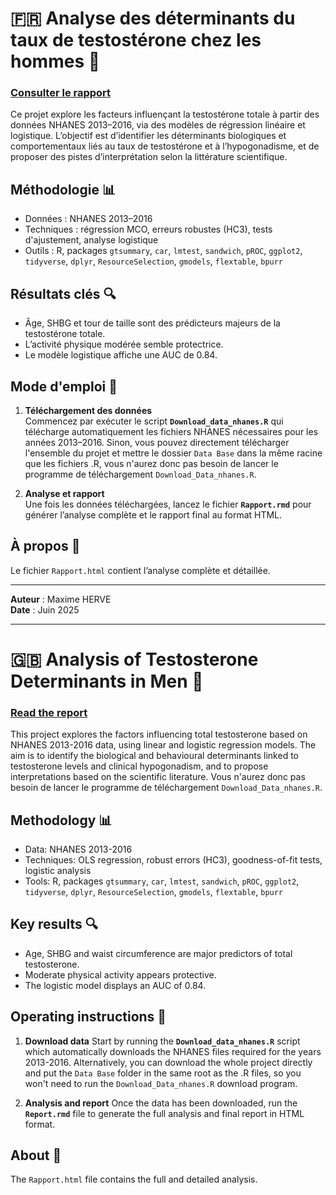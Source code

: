 # 🇫🇷 Analyse des déterminants du taux de testostérone chez les hommes 🧪

### [Consulter le rapport](https://maxime97hrv.github.io/analyse-testosterone-nhanes/Rapport.html)

Ce projet explore les facteurs influençant la testostérone totale à partir des données NHANES 2013–2016, via des modèles de régression linéaire et logistique. L’objectif est d’identifier les déterminants biologiques et comportementaux liés au taux de testostérone et à l’hypogonadisme, et de proposer des pistes d’interprétation selon la littérature scientifique.

## Méthodologie 📊
- Données : NHANES 2013–2016
- Techniques : régression MCO, erreurs robustes (HC3), tests d'ajustement, analyse logistique
- Outils : R, packages `gtsummary`, `car`, `lmtest`, `sandwich`, `pROC`, `ggplot2`, `tidyverse`, `dplyr`, `ResourceSelection`, `gmodels`, `flextable`, `bpurr`

## Résultats clés 🔍
- Âge, SHBG et tour de taille sont des prédicteurs majeurs de la testostérone totale.
- L’activité physique modérée semble protectrice.
- Le modèle logistique affiche une AUC de 0.84.

## Mode d'emploi 📁

1. **Téléchargement des données**  
   Commencez par exécuter le script **`Download_data_nhanes.R`** qui télécharge automatiquement les fichiers NHANES nécessaires pour les années 2013–2016. Sinon, vous pouvez directement télécharger l'ensemble du projet et mettre le dossier `Data Base` dans la même racine que les fichiers .R, vous n'aurez donc pas besoin de lancer le programme de téléchargement `Download_Data_nhanes.R`.

2. **Analyse et rapport**  
   Une fois les données téléchargées, lancez le fichier **`Rapport.rmd`** pour générer l’analyse complète et le rapport final au format HTML.

## À propos 📁
Le fichier `Rapport.html` contient l’analyse complète et détaillée.

---

**Auteur** : Maxime HERVE  
**Date** : Juin 2025  

----------------------------------------------------------------------------------------------------------------------------------------------------

# 🇬🇧 Analysis of Testosterone Determinants in Men 🧪

### [Read the report](https://maxime97hrv.github.io/analyse-testosterone-nhanes/Rapport.html)

This project explores the factors influencing total testosterone based on NHANES 2013-2016 data, using linear and logistic regression models. The aim is to identify the biological and behavioural determinants linked to testosterone levels and clinical hypogonadism, and to propose interpretations based on the scientific literature. Vous n'aurez donc pas besoin de lancer le programme de téléchargement `Download_Data_nhanes.R`.

## Methodology 📊
- Data: NHANES 2013-2016
- Techniques: OLS regression, robust errors (HC3), goodness-of-fit tests, logistic analysis
- Tools: R, packages `gtsummary`, `car`, `lmtest`, `sandwich`, `pROC`, `ggplot2`, `tidyverse`, `dplyr`, `ResourceSelection`, `gmodels`, `flextable`, `bpurr`

## Key results 🔍
- Age, SHBG and waist circumference are major predictors of total testosterone.
- Moderate physical activity appears protective.
- The logistic model displays an AUC of 0.84.

## Operating instructions 📁

1. **Download data** 
 Start by running the **`Download_data_nhanes.R`** script which automatically downloads the NHANES files required for the years 2013-2016. Alternatively, you can download the whole project directly and put the `Data Base` folder in the same root as the .R files, so you won't need to run the `Download_Data_nhanes.R` download program.

2. **Analysis and report** 
 Once the data has been downloaded, run the **`Report.rmd`** file to generate the full analysis and final report in HTML format.

## About 📁
The `Rapport.html` file contains the full and detailed analysis.
